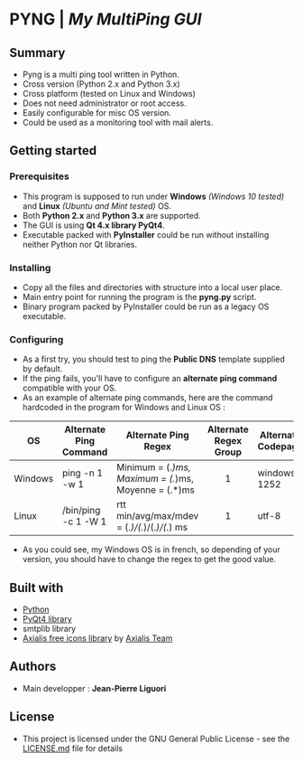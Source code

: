 # PYNG | *My MultiPing GUI*

## Summary
- Pyng is a multi ping tool written in Python.
- Cross version (Python 2.x and Python 3.x)
- Cross platform (tested on Linux and Windows)
- Does not need administrator or root access.
- Easily configurable for misc OS version.
- Could be used as a monitoring tool with mail alerts.

## Getting started

### Prerequisites
- This program is supposed to run under **Windows** *(Windows 10 tested)* and **Linux** *(Ubuntu and Mint tested)* OS.
- Both **Python 2.x** and **Python 3.x** are supported.
- The GUI is using **Qt 4.x library PyQt4**.
- Executable packed with **PyInstaller** could be run without installing neither Python nor Qt libraries.

### Installing
- Copy all the files and directories with structure into a local user place.
- Main entry point for running the program is the **pyng.py** script.
- Binary program packed by PyInstaller could be run as a legacy OS executable.

### Configuring
- As a first try, you should test to ping the **Public DNS** template supplied by default.
- If the ping fails, you'll have to configure an **alternate ping command** compatible with your OS.
- As an example of alternate ping commands, here are the command hardcoded in the program for Windows and Linux OS :

| OS | Alternate Ping Command | Alternate Ping Regex | Alternate Regex Group | Alternate Codepage |
| --- | ---------------------- | -------------------- | :---: | ------------------ |
| Windows | ping -n 1 -w 1 | Minimum = (.*)ms, Maximum = (.*)ms, Moyenne = (.*)ms | 1 | windows-1252 |
| Linux | /bin/ping -c 1 -W 1 | rtt min/avg/max/mdev = (.*)/(.*)/(.*)/(.*) ms | 1 | utf-8 |

- As you could see, my Windows OS is in french, so depending of your version, you should have to change the regex to get the good value.

## Built with
- [Python](https://www.python.org)
- [PyQt4 library](https://pypi.org/project/PyQt4/)
- smtplib library
- [Axialis free icons library](http://www.axialis.com/free/icons) by [Axialis Team](http://www.axialis.com)
 
## Authors
- Main developper : **Jean-Pierre Liguori**


## License
- This project is licensed under the GNU General Public License - see the [LICENSE.md](LICENSE.md) file for details
